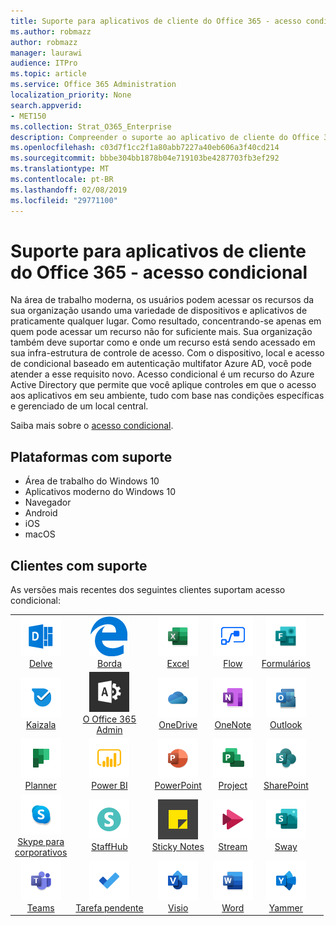```yaml
---
title: Suporte para aplicativos de cliente do Office 365 - acesso condicional
ms.author: robmazz
author: robmazz
manager: laurawi
audience: ITPro
ms.topic: article
ms.service: Office 365 Administration
localization_priority: None
search.appverid:
- MET150
ms.collection: Strat_O365_Enterprise
description: Compreender o suporte ao aplicativo de cliente do Office 365 para acesso condicional
ms.openlocfilehash: c03d7f1cc2f1a80abb7227a40eb606a3f40cd214
ms.sourcegitcommit: bbbe304bb1878b04e719103be4287703fb3ef292
ms.translationtype: MT
ms.contentlocale: pt-BR
ms.lasthandoff: 02/08/2019
ms.locfileid: "29771100"
---
```

# <a name="office-365-client-app-support---conditional-access"></a>Suporte para aplicativos de cliente do Office 365 - acesso condicional

Na área de trabalho moderna, os usuários podem acessar os recursos da sua organização usando uma variedade de dispositivos e aplicativos de praticamente qualquer lugar. Como resultado, concentrando-se apenas em quem pode acessar um recurso não for suficiente mais. Sua organização também deve suportar como e onde um recurso está sendo acessado em sua infra-estrutura de controle de acesso. Com o dispositivo, local e acesso de condicional baseado em autenticação multifator Azure AD, você pode atender a esse requisito novo. Acesso condicional é um recurso do Azure Active Directory que permite que você aplique controles em que o acesso aos aplicativos em seu ambiente, tudo com base nas condições específicas e gerenciado de um local central. 

Saiba mais sobre o [acesso condicional](https://docs.microsoft.com/azure/active-directory/conditional-access/).

## <a name="supported-platforms"></a>Plataformas com suporte

 - Área de trabalho do Windows 10
 - Aplicativos moderno do Windows 10
 - Navegador
 - Android
 - iOS
 - macOS

## <a name="supported-clients"></a>Clientes com suporte

As versões mais recentes dos seguintes clientes suportam acesso condicional:

| | | | | | |
|:---:|:---:|:---:|:---:|:---:|:---:|
| ![Me aprofundar ícone](media/o365-delve-64x64.png) <br> [Delve](https://products.office.com/business/intelligent-search) | ![Ícone de borda](media/o365-edge-64x64.png) <br> [Borda](https://www.microsoft.com/windows/microsoft-edge) | ![Ícone do Excel](media/o365-excel-64x64.png) <br> [Excel](https://products.office.com/excel) | ![Ícone de fluxo](media/o365-flow-64x64.png) <br> [Flow](https://flow.microsoft.com) | ![Ícone de formulários](media/o365-forms-64x64.png) <br> [Formulários](https://flow.microsoft.com/connectors/shared_microsoftforms/microsoft-forms/) |
| ![Ícone de Kaizala](media/o365-kaizala-64x64.png) <br> [Kaizala](https://products.office.com/en/business/microsoft-kaizala) | ![Ícone de administração do Office 365](media/o365-o365admin-64x64.png) <br> [O Office 365 <br> Admin](https://products.office.com/business/manage-office-365-admin-app) | ![OneDrive para o ícone de negócios](media/o365-OneDrive-64x64.png) <br> [OneDrive](https://products.office.com/onedrive-for-business/online-cloud-storage) | ![Ícone do OneNote](media/o365-OneNote-64x64.png) <br> [OneNote](https://products.office.com/onenote) | ![Ícone do Outlook](media/o365-outlook-64x64.png) <br> [Outlook](https://products.office.com/outlook) |
| ![Ícone de Planejador](media/o365-planner-64x64.png) <br> [Planner](https://products.office.com/business/task-management-software) | ![Ícone de PowerBI](media/o365-powerbi-64x64.png) <br> [Power BI](https://powerbi.microsoft.com) | ![Ícone do PowerPoint](media/o365-powerpoint-64x64.png) <br> [PowerPoint](https://products.office.com/powerpoint) | ![Ícone de projeto](media/o365-project-64x64.png) <br> [Project](https://products.office.com/project) | ![Ícone do SharePoint](media/o365-sharepoint-64x64.png) <br> [SharePoint](https://products.office.com/sharepoint) 
| ![Skype para o ícone de negócios](media/o365-skypeforbusiness-64x64.png) <br> [Skype para <br> corporativos](https://www.skype.com/business/) | ![Ícone de StaffHub](media/o365-staffhub-64x64.png) <br> [StaffHub](https://products.office.com/microsoft-staffhub/staff-scheduling-software) | ![Ícone de Notas Autoadesivas](media/o365-stickynotes-64x64.png) <br> [Sticky Notes](https://www.microsoft.com/p/microsoft-sticky-notes/9nblggh4qghw) | ![Ícone de fluxo](media/o365-stream-64x64.png) <br> [Stream](https://stream.microsoft.com) | ![Ícone de sway](media/o365-sway-64x64.png) <br> [Sway](https://sway.com) 
| ![Ícone de equipes](media/o365-teams-64x64.png) <br> [Teams](https://products.office.com/microsoft-teams/group-chat-software) | ![Ícone de tarefas pendentes](media/o365-todo-64x64.png) <br> [Tarefa pendente](https://todo.microsoft.com) | ![Ícone do Visio](media/o365-visio-64x64.png) <br> [Visio](https://products.office.com/visio/flowchart-software) | ![Ícone do Word](media/o365-word-64x64.png) <br> [Word](https://products.office.com/word) | ![Ícone do Yammer](media/o365-yammer-64x64.png) <br> [Yammer](https://products.office.com/yammer/yammer-overview)